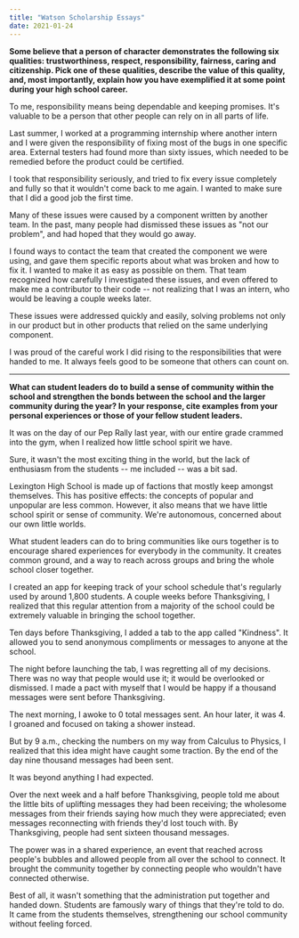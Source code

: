```yaml
---
title: "Watson Scholarship Essays"
date: 2021-01-24
---
```

**Some believe that a person of character demonstrates the following six qualities: trustworthiness, respect, responsibility, fairness, caring and citizenship. Pick one of these qualities, describe the value of this quality, and, most importantly, explain how you have exemplified it at some point during your high school career.**
<!-- max 500 words -->

To me, responsibility means being dependable and keeping promises. It's valuable to be a person that other people can rely on in all parts of life.

Last summer, I worked at a programming internship where another intern and I were given the responsibility of fixing most of the bugs in one specific area. External testers had found more than sixty issues, which needed to be remedied before the product could be certified.

I took that responsibility seriously, and tried to fix every issue completely and fully so that it wouldn't come back to me again. I wanted to make sure that I did a good job the first time.

Many of these issues were caused by a component written by another team. In the past, many people had dismissed these issues as "not our problem", and had hoped that they would go away.

I found ways to contact the team that created the component we were using, and gave them specific reports about what was broken and how to fix it. I wanted to make it as easy as possible on them. That team recognized how carefully I investigated these issues, and even offered to make me a contributor to their code -- not realizing that I was an intern, who would be leaving a couple weeks later.

These issues were addressed quickly and easily, solving problems not only in our product but in other products that relied on the same underlying component.

I was proud of the careful work I did rising to the responsibilities that were handed to me. It always feels good to be someone that others can count on.

---

**What can student leaders do to build a sense of community within the school and strengthen the bonds between the school and the larger community during the year? In your response, cite examples from your personal experiences or those of your fellow student leaders.**
<!-- max 500 words -->

It was on the day of our Pep Rally last year, with our entire grade crammed into the gym, when I realized how little school spirit we have.

Sure, it wasn't the most exciting thing in the world, but the lack of enthusiasm from the students -- me included -- was a bit sad.

Lexington High School is made up of factions that mostly keep amongst themselves. This has positive effects: the concepts of popular and unpopular are less common. However, it also means that we have little school spirit or sense of community. We're autonomous, concerned about our own little worlds.

What student leaders can do to bring communities like ours together is to encourage shared experiences for everybody in the community. It creates common ground, and a way to reach across groups and bring the whole school closer together.

I created an app for keeping track of your school schedule that's regularly used by around 1,800 students. A couple weeks before Thanksgiving, I realized that this regular attention from a majority of the school could be extremely valuable in bringing the school together.

Ten days before Thanksgiving, I added a tab to the app called "Kindness". It allowed you to send anonymous compliments or messages to anyone at the school.

The night before launching the tab, I was regretting all of my decisions. There was no way that people would use it; it would be overlooked or dismissed. I made a pact with myself that I would be happy if a thousand messages were sent before Thanksgiving.

The next morning, I awoke to 0 total messages sent. An hour later, it was 4. I groaned and focused on taking a shower instead.

But by 9 a.m., checking the numbers on my way from Calculus to Physics, I realized that this idea might have caught some traction. By the end of the day nine thousand messages had been sent.

It was beyond anything I had expected.

Over the next week and a half before Thanksgiving, people told me about the little bits of uplifting messages they had been receiving; the wholesome messages from their friends saying how much they were appreciated; even messages reconnecting with friends they'd lost touch with. By Thanksgiving, people had sent sixteen thousand messages.

The power was in a shared experience, an event that reached across people's bubbles and allowed people from all over the school to connect. It brought the community together by connecting people who wouldn't have connected otherwise.

Best of all, it wasn't something that the administration put together and handed down. Students are famously wary of things that they're told to do. It came from the students themselves, strengthening our school community without feeling forced.

<!--
- Intro w/ spirit day - sad + unspirited
- LHS is made up of a lot of factions that don't interact much
- Build community through shared experiences that all students are experiencing at the same time
- Blocks Kindness happened at the same time for yesterday, and it allowed people to reach out with people they'd lost touch with or that they wouldn't normally talk to
- Allowing them to reach outside their comfort zone to connect with the wider school community
-->